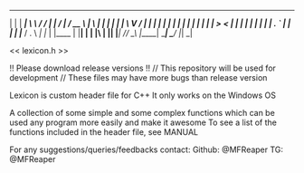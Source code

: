  _        ______   __   __  _____    _____    ____    _   _
| |      |  ____|  \ \ / / |_   _|  / ____|  / __ \  | \ | |
| |      | |__      \ V /    | |   | |      | |  | | |  \| |
| |      |  __|      > <     | |   | |      | |  | | | . ` |
| |____  | |____    / . \   _| |_  | |____  | |__| | | |\  |
|______| |______|  /_/ \_\ |_____|  \_____|  \____/  |_| \_|

<< lexicon.h >>

!! Please download release versions !!
	// This repository will be used for development
	// These files may have more bugs than release version

Lexicon is custom header file for C++
It only works on the Windows OS

A collection of some simple and some complex functions which can be used any program more easily and make it awesome
To see a list of the functions included in the header file, see MANUAL

For any suggestions/queries/feedbacks contact:
Github: @MFReaper
TG: @MFReaper
